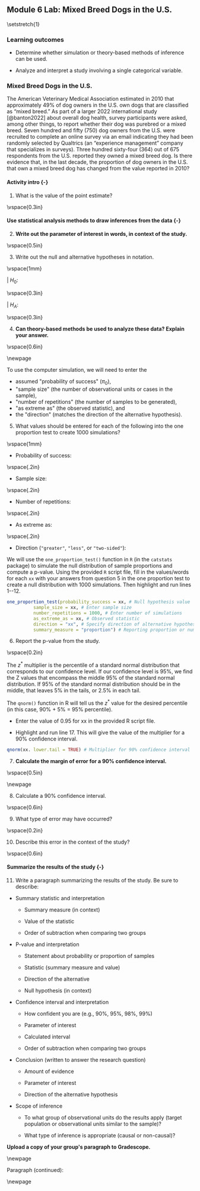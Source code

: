 ## Module 6 Lab:  Mixed Breed Dogs in the U.S.

\setstretch{1}

### Learning outcomes

* Determine whether simulation or theory-based methods of inference can be used.

* Analyze and interpret a study involving a single categorical variable.

### Mixed Breed Dogs in the U.S.

The American Veterinary Medical Association estimated in 2010 that approximately 49% of dog owners in the U.S. own dogs that are classified as “mixed breed.” As part of a larger 2022 international study [@banton2022] about overall dog health, survey participants were asked, among other things, to report whether their dog was purebred or a mixed breed.  Seven hundred and fifty (750) dog owners from the U.S. were recruited to complete an online survey via an email indicating they had been randomly selected by Qualtrics (an “experience management” company that specializes in surveys).  Three hundred sixty-four (364) out of 675 respondents from the U.S. reported they owned a mixed breed dog.  Is there evidence that, in the last decade, the proportion of dog owners in the U.S. that own a mixed breed dog has changed from the value reported in 2010? 

#### Activity intro {-}

1.  What is the value of the point estimate?

\vspace{0.3in}

#### Use statistical analysis methods to draw inferences from the data {-}

2.  **Write out the parameter of interest in words, in context of the study.**  

\vspace{0.5in}

3.  Write out the null and alternative hypotheses in notation.

\vspace{1mm}

| $H_0:$

\vspace{0.3in}

| $H_A:$

\vspace{0.3in}

4. **Can theory-based methods be used to analyze these data?  Explain your answer.**

\vspace{0.6in}

\newpage

To use the computer simulation, we will need to enter the 

* assumed "probability of success" ($\pi_0$), 
* "sample size" (the number of observational units or cases in the sample),
* "number of repetitions" (the number of samples to be generated), 
* "as extreme as" (the observed statistic), and 
* the "direction" (matches the direction of the alternative hypothesis).


5.  What values should be entered for each of the following into the one proportion test to create 1000 simulations?

\vspace{1mm}
* Probability of success:

\vspace{.2in}
* Sample size:
    
\vspace{.2in}
* Number of repetitions:
    
\vspace{.2in}
* As extreme as:
    
\vspace{.2in}
* Direction (`"greater"`, `"less"`, or `"two-sided"`):

We will use the `one_proportion_test()` function in `R` (in the `catstats` package) to simulate the null distribution of sample proportions and compute a p-value. Using the provided `R` script file, fill in the values/words for each `xx` with your answers from question 5 in the one proportion test to create a null distribution with 1000 simulations. Then highlight and run lines 1--12.


```r
one_proportion_test(probability_success = xx, # Null hypothesis value
          sample_size = xx, # Enter sample size
          number_repetitions = 1000, # Enter number of simulations
          as_extreme_as = xx, # Observed statistic
          direction = "xx", # Specify direction of alternative hypothesis
          summary_measure = "proportion") # Reporting proportion or number of successes?
```
6. Report the p-value from the study.

\vspace{0.2in}

The $z^*$ multiplier is the percentile of a standard normal distribution that corresponds to our confidence level. If our confidence level is 95\%, we find the Z values that encompass the middle 95\% of the standard normal distribution.  If 95\% of the standard normal distribution should be in the middle, that leaves 5\% in the tails, or 2.5\% in each tail.  

The `qnorm()` function in R will tell us the $z^*$ value for the desired percentile (in this case, 90\% + 5\% = 95\% percentile). 

* Enter the value of 0.95 for xx in the provided R script file. 

* Highlight and run line 17. This will give the value of the multiplier for a 90\% confidence interval.


```r
qnorm(xx. lower.tail = TRUE) # Multiplier for 90% confidence interval
```

7.  **Calculate the margin of error for a 90\% confidence interval.**

\vspace{0.5in}

\newpage

8. Calculate a 90\% confidence interval.

\vspace{0.6in}

9. What type of error may have occurred?

\vspace{0.2in}

10. Describe this error in the context of the study?

\vspace{0.6in}

#### Summarize the results of the study {-}

11. Write a paragraph summarizing the results of the study.  Be sure to describe:

* Summary statistic and interpretation

    * Summary measure (in context)
    
    * Value of the statistic 
    
    * Order of subtraction when comparing two groups

* P-value and interpretation

    * Statement about probability or proportion of samples
    
    * Statistic (summary measure and value)
    
    * Direction of the alternative 
    
    * Null hypothesis (in context) 

* Confidence interval and interpretation

    * How confident you are (e.g., 90%, 95%, 98%, 99%)
    
    * Parameter of interest
    
    * Calculated interval
    
    * Order of subtraction when comparing two groups

* Conclusion (written to answer the research question)

    * Amount of evidence
    
    * Parameter of interest 
    
    * Direction of the alternative hypothesis

* Scope of inference

    * To what group of observational units do the results apply (target population or observational units similar to the sample)?
	
    * What type of inference is appropriate (causal or non-causal)?

**Upload a copy of your group's paragraph to Gradescope.** 

\newpage

Paragraph (continued):

\newpage

